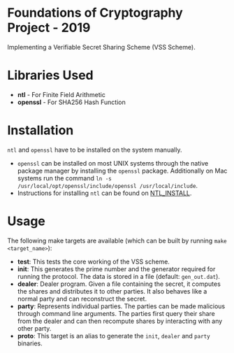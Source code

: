 # Foundations of Cryptography Project - 2019
Implementing a Verifiable Secret Sharing Scheme (VSS Scheme).

# Libraries Used
- **ntl** - For Finite Field Arithmetic
- **openssl** - For SHA256 Hash Function

# Installation
`ntl` and `openssl` have to be installed on the system manually.

- `openssl` can be installed on most UNIX systems through the native package
manager by installing the `openssl` package. Additionally on Mac systems run
the command `ln -s /usr/local/opt/openssl/include/openssl /usr/local/include`.
- Instructions for installing `ntl` can be found on [NTL_INSTALL](https://www.shoup.net/ntl/).

# Usage
The following make targets are available (which can be built by running
`make <target_name>`):

- **test**: This tests the core working of the VSS scheme.
- **init**: This generates the prime number and the generator required for running
the protocol. The data is stored in a file (default: `gen_out.dat`).
- **dealer**: Dealer program. Given a file containing the secret, it computes the
shares and distributes it to other parties. It also behaves like a normal party
and can reconstruct the secret.
- **party**: Represents individual parties. The parties can be made malicious
through command line arguments. The parties first query their share from the
dealer and can then recompute shares by interacting with any other party.
- **proto**: This target is an alias to generate the `init`, `dealer` and `party`
binaries.
